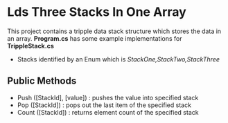 # Lds Three Stacks In One Array
This project contains a tripple data stack structure which stores the data in an array. **Program.cs** has some example implementations for **TrippleStack.cs**
- Stacks identified by an Enum which is *StackOne,StackTwo,StackThree*
## Public Methods
- Push ([StackId], [value]) : pushes the value into specified stack
- Pop ([StackId]) : pops out the last item of the specified stack
- Count ([StackId]) : returns element count of the specified stack
